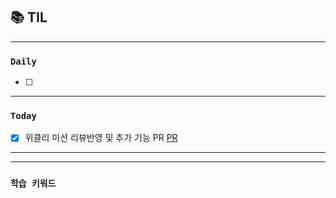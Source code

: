 
## 📚 TIL

---

### `Daily`
- [ ] 

---
### `Today`
- [X] 위클리 미션 리뷰반영 및 추가 기능 PR
  [PR](https://github.com/prgrms-be-devcourse/springboot-basic/pull/694)
---

---
### `학습 키워드`

